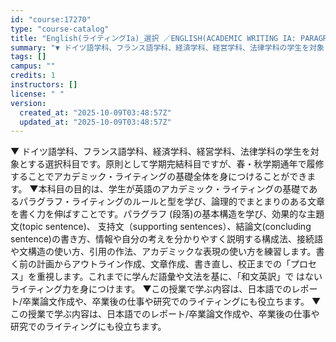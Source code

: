 ```yaml
---
id: "course:17270"
type: "course-catalog"
title: "English(ライティングIa)_選択 ／ENGLISH(ACADEMIC WRITING IA: PARAGRAPH)"
summary: "▼ ドイツ語学科、フランス語学科、経済学科、経営学科、法律学科の学生を対象とする選択科目です。原則として学期完結科目ですが、春・秋学期通年で履修することでアカデミック・ライティングの基礎全体を身につけることができます。 ▼本科目の目的は、学…"
tags: []
campus: ""
credits: 1
instructors: []
license: " "
version:
  created_at: "2025-10-09T03:48:57Z"
  updated_at: "2025-10-09T03:48:57Z"
---
```


▼ ドイツ語学科、フランス語学科、経済学科、経営学科、法律学科の学生を対象とする選択科目です。原則として学期完結科目ですが、春・秋学期通年で履修することでアカデミック・ライティングの基礎全体を身につけることができます。 ▼本科目の目的は、学生が英語のアカデミック・ライティングの基礎であるパラグラフ・ライティングのルールと型を学び、論理的でまとまりのある文章を書く力を伸ばすことです。パラグラフ (段落)の基本構造を学び、効果的な主題文(topic sentence)、 支持文（supporting sentences）、結論文(concluding sentence)の書き方、情報や自分の考えを分かりやすく説明する構成法、接続語や文構造の使い方、引用の作法、アカデミックな表現の使い方を練習します。書く前の計画からアウトライン作成、文章作成、書き直し、校正までの「プロセス」を重視します。これまでに学んだ語彙や文法を基に、「和文英訳」で はないライティング力を身につけます。 ▼この授業で学ぶ内容は、日本語でのレポート/卒業論文作成や、卒業後の仕事や研究でのライティングにも役立ちます。 ▼この授業で学ぶ内容は、日本語でのレポート/卒業論文作成や、卒業後の仕事や研究でのライティングにも役立ちます。
